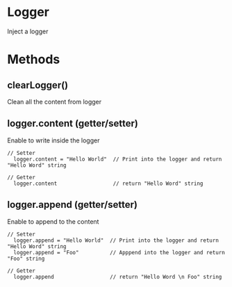 # Logger
Inject a logger
# Methods
## clearLogger()
Clean all the content from logger
## logger.content (getter/setter)
Enable to write inside the logger
```
// Setter
  logger.content = "Hello World"  // Print into the logger and return "Hello Word" string

// Getter
  logger.content                  // return "Hello Word" string
```
## logger.append (getter/setter)
Enable to append to the content
```
// Setter
  logger.append = "Hello World"  // Print into the logger and return "Hello Word" string
  logger.append = "Foo"          // Apppend into the logger and return "Foo" string

// Getter
  logger.append                  // return "Hello Word \n Foo" string
```
